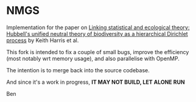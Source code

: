 NMGS 
====

Implementation for the paper on [Linking statistical and ecological theory: Hubbell's unified neutral theory of biodiversity as a hierarchical Dirichlet process](http://arxiv.org/abs/1410.4038) by Keith Harris et al.

This fork is intended to fix a couple of small bugs, improve the efficiency (most notably wrt memory usage), and also parallelise with OpenMP.

The intention is to merge back into the source codebase.

And since it's a work in progress, **IT MAY NOT BUILD, LET ALONE RUN**

Ben
 
